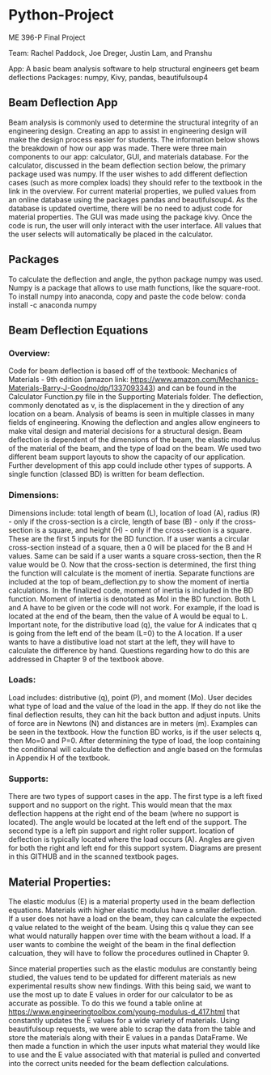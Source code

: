 # Python-Project
ME 396-P Final Project

Team: Rachel Paddock, Joe Dreger, Justin Lam, and Pranshu

App: A basic beam analysis software to help structural engineers get beam deflections
Packages: numpy, Kivy, pandas, beautifulsoup4

## Beam Deflection App
  
  Beam analysis is commonly used to determine the structural integrity of an engineering design. Creating an app to assist in engineering design will make the design process easier for students. The information below shows the breakdown of how our app was made. There were three main components to our app: calculator, GUI, and materials database. For the calculator, discussed in the beam deflection section below, the primary package used was numpy. If the user wishes to add different deflection cases (such as more complex loads) they should refer to the textbook in the link in the overview. For current material properties, we pulled values from an online database using the packages pandas and beautifulsoup4. As the database is updated overtime, there will be no need to adjust code for material properties. The GUI was made using the package kivy. Once the code is run, the user will only interact with the user interface. All values that the user selects will automatically be placed in the calculator. 

## Packages

To calculate the deflection and angle, the python package numpy was used. Numpy is a package that allows to use math functions, like the square-root. To install numpy into anaconda, copy and paste the code below:
conda install -c anaconda numpy

## Beam Deflection Equations

### Overview:

  Code for beam deflection is based off of the textbook: Mechanics of Materials - 9th edition (amazon link: https://www.amazon.com/Mechanics-Materials-Barry-J-Goodno/dp/1337093343) and can be found in the Calculator Function.py file in the Supporting Materials folder. The deflection, commonly denotated as v, is the displacement in the y direction of any location on a beam. Analysis of beams is seen in multiple classes in many fields of engineering. Knowing the deflection and angles allow engineers to make vital design and material decisions for a structural design. Beam deflection is dependent of the dimensions of the beam, the elastic modulus of the material of the beam, and the type of load on the beam. We used two different beam support layouts to show the capacity of our application. Further development of this app could include other types of supports. A single function (classed BD) is written for beam deflection.
  
### Dimensions: 
  
  Dimensions include: total length of beam (L), location of load (A), radius (R) - only if the cross-section is a circle, length of base (B) - only if the cross-section is a square, and height (H) - only if the cross-section is a square. These are the first 5 inputs for the BD function. 
  If a user wants a circular cross-section instead of a square, then a 0 will be placed for the B and H values. Same can be said if a user wants a square cross-section, then the R value would be 0. Now that the cross-section is determined, the first thing the function will calculate is the moment of inertia. Separate functions are included at the top of beam_deflection.py to show the moment of inertia calculations. In the finalized code, moment of inertia is included in the BD function. Moment of intertia is denotated as MoI in the BD function. 
  Both L and A have to be given or the code will not work. For example, if the load is located at the end of the beam, then the value of A would be equal to L. Important note, for the distributive load (q), the value for A indicates that q is going from the left end of the beam (L=0) to the A location. If a user wants to have a distibutive load not start at the left, they will have to calculate the difference by hand. Questions regarding how to do this are addressed in Chapter 9 of the textbook above. 
  
### Loads:

  Load includes: distributive (q), point (P), and moment (Mo). 
  User decides what type of load and the value of the load in the app. If they do not like the final deflection results, they can hit the back button and adjust inputs. Units of force are in Newtons (N) and distances are in meters (m). Examples can be seen in the textbook. How the function BD works, is if the user selects q, then Mo=0 and P=0. After determining the type of load, the loop containing the conditional will calculate the deflection and angle based on the formulas in Appendix H of the textbook.
  
### Supports:

  There are two types of support cases in the app. The first type is a left fixed support and no support on the right. This would mean that the max deflection happens at the right end of the beam (where no support is located). The angle would be located at the left end of the support. The second type is a left pin support and right roller support. location of deflection is typically located where the load occurs (A). Angles are given for both the right and left end for this support system. Diagrams are present in this GITHUB and in the scanned textbook pages.

## Material Properties:
 
  The elastic modulus (E) is a material property used in the beam deflection equations. Materials with higher elastic modulus have a smaller deflection. If a user does not have a load on the beam, they can calculate the expected q value related to the weight of the beam. Using this q value they can see what would naturally happen over time with the beam without a load. If a user wants to combine the weight of the beam in the final deflection calcuation, they will have to follow the procedures outlined in Chapter 9.
  
  Since material properties such as the elastic modulus are constantly being studied, the values tend to be updated for different materials as new experimental results show new findings.  With this being said, we want to use the most up to date E values in order for our calculator to be as accurate as possible.  To do this we found a table online at https://www.engineeringtoolbox.com/young-modulus-d_417.html that constantly updates the E values for a wide variety of materials.  Using beautifulsoup requests, we were able to scrap the data from the table and store the materials along with their E values in a pandas DataFrame.  We then made a function in which the user inputs what material they would like to use and the E value associated with that material is pulled and converted into the correct units needed for the beam deflection calculations.
